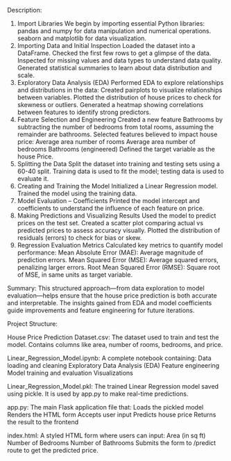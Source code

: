 Description:

1. Import Libraries
We begin by importing essential Python libraries:
pandas and numpy for data manipulation and numerical operations.
seaborn and matplotlib for data visualization.
2. Importing Data and Initial Inspection
Loaded the dataset into a DataFrame.
Checked the first few rows to get a glimpse of the data.
Inspected for missing values and data types to understand data quality.
Generated statistical summaries to learn about data distribution and scale.
3. Exploratory Data Analysis (EDA)
Performed EDA to explore relationships and distributions in the data:
Created pairplots to visualize relationships between variables.
Plotted the distribution of house prices to check for skewness or outliers.
Generated a heatmap showing correlations between features to identify strong predictors.
4. Feature Selection and Engineering
Created a new feature Bathrooms by subtracting the number of bedrooms from total rooms, assuming the remainder are bathrooms.
Selected features believed to impact house price:
Average area number of rooms
Average area number of bedrooms
Bathrooms (engineered)
Defined the target variable as the house Price.
5. Splitting the Data
Split the dataset into training and testing sets using a 60-40 split.
Training data is used to fit the model; testing data is used to evaluate it.
6. Creating and Training the Model
Initialized a Linear Regression model.
Trained the model using the training data.
7. Model Evaluation – Coefficients
Printed the model intercept and coefficients to understand the influence of each feature on price.
8. Making Predictions and Visualizing Results
Used the model to predict prices on the test set.
Created a scatter plot comparing actual vs predicted prices to assess accuracy visually.
Plotted the distribution of residuals (errors) to check for bias or skew.
9. Regression Evaluation Metrics
Calculated key metrics to quantify model performance:
Mean Absolute Error (MAE): Average magnitude of prediction errors.
Mean Squared Error (MSE): Average squared errors, penalizing larger errors.
Root Mean Squared Error (RMSE): Square root of MSE, in same units as target variable.

Summary:
This structured approach—from data exploration to model evaluation—helps ensure that the house price prediction is both accurate and interpretable.
The insights gained from EDA and model coefficients guide improvements and feature engineering for future iterations.

Project Structure:

House Price Prediction Dataset.csv:
The dataset used to train and test the model. Contains columns like area, number of rooms, bedrooms, and price.

Linear_Regression_Model.ipynb:
A complete notebook containing:
Data loading and cleaning
Exploratory Data Analysis (EDA)
Feature engineering
Model training and evaluation
Visualizations

Linear_Regression_Model.pkl:
The trained Linear Regression model saved using pickle. It is used by app.py to make real-time predictions.

app.py:
The main Flask application file that:
Loads the pickled model
Renders the HTML form
Accepts user input
Predicts house price
Returns the result to the frontend

index.html:
A styled HTML form where users can input:
Area (in sq ft)
Number of Bedrooms
Number of Bathrooms
Submits the form to /predict route to get the predicted price.




